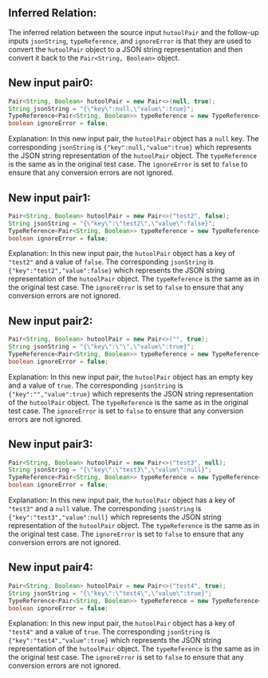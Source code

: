 ## Inferred Relation:
The inferred relation between the source input `hutoolPair` and the follow-up inputs `jsonString`, `typeReference`, and `ignoreError` is that they are used to convert the `hutoolPair` object to a JSON string representation and then convert it back to the `Pair<String, Boolean>` object.

## New input pair0:
```java
Pair<String, Boolean> hutoolPair = new Pair<>(null, true);
String jsonString = "{\"key\":null,\"value\":true}";
TypeReference<Pair<String, Boolean>> typeReference = new TypeReference<Pair<String, Boolean>>() {};
boolean ignoreError = false;
```
Explanation: In this new input pair, the `hutoolPair` object has a `null` key. The corresponding `jsonString` is `{"key":null,"value":true}` which represents the JSON string representation of the `hutoolPair` object. The `typeReference` is the same as in the original test case. The `ignoreError` is set to `false` to ensure that any conversion errors are not ignored.

## New input pair1:
```java
Pair<String, Boolean> hutoolPair = new Pair<>("test2", false);
String jsonString = "{\"key\":\"test2\",\"value\":false}";
TypeReference<Pair<String, Boolean>> typeReference = new TypeReference<Pair<String, Boolean>>() {};
boolean ignoreError = false;
```
Explanation: In this new input pair, the `hutoolPair` object has a key of `"test2"` and a value of `false`. The corresponding `jsonString` is `{"key":"test2","value":false}` which represents the JSON string representation of the `hutoolPair` object. The `typeReference` is the same as in the original test case. The `ignoreError` is set to `false` to ensure that any conversion errors are not ignored.

## New input pair2:
```java
Pair<String, Boolean> hutoolPair = new Pair<>("", true);
String jsonString = "{\"key\":\"\",\"value\":true}";
TypeReference<Pair<String, Boolean>> typeReference = new TypeReference<Pair<String, Boolean>>() {};
boolean ignoreError = false;
```
Explanation: In this new input pair, the `hutoolPair` object has an empty key and a value of `true`. The corresponding `jsonString` is `{"key":"","value":true}` which represents the JSON string representation of the `hutoolPair` object. The `typeReference` is the same as in the original test case. The `ignoreError` is set to `false` to ensure that any conversion errors are not ignored.

## New input pair3:
```java
Pair<String, Boolean> hutoolPair = new Pair<>("test3", null);
String jsonString = "{\"key\":\"test3\",\"value\":null}";
TypeReference<Pair<String, Boolean>> typeReference = new TypeReference<Pair<String, Boolean>>() {};
boolean ignoreError = false;
```
Explanation: In this new input pair, the `hutoolPair` object has a key of `"test3"` and a `null` value. The corresponding `jsonString` is `{"key":"test3","value":null}` which represents the JSON string representation of the `hutoolPair` object. The `typeReference` is the same as in the original test case. The `ignoreError` is set to `false` to ensure that any conversion errors are not ignored.

## New input pair4:
```java
Pair<String, Boolean> hutoolPair = new Pair<>("test4", true);
String jsonString = "{\"key\":\"test4\",\"value\":true}";
TypeReference<Pair<String, Boolean>> typeReference = new TypeReference<Pair<String, Boolean>>() {};
boolean ignoreError = false;
```
Explanation: In this new input pair, the `hutoolPair` object has a key of `"test4"` and a value of `true`. The corresponding `jsonString` is `{"key":"test4","value":true}` which represents the JSON string representation of the `hutoolPair` object. The `typeReference` is the same as in the original test case. The `ignoreError` is set to `false` to ensure that any conversion errors are not ignored.